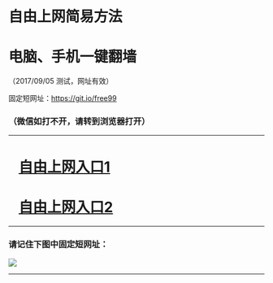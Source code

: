 ﻿# 自由上网简易方法

# 电脑、手机一键翻墙

（2017/09/05 测试，网址有效）

固定短网址：https://git.io/free99

### （微信如打不开，请转到浏览器打开）


***





# &nbsp;&nbsp; <a href="http://ft3185822713.fwq-tz1001.xyz/fwqtz01.html?t=09050014725 " target="_blank">自由上网入口1</a>
# &nbsp;&nbsp; <a href="http://ft2424923139.fwq-tz1002.xyz/fwqtz02.html?t=090500110202 " target="_blank">自由上网入口2</a>
***

### 请记住下图中固定短网址：

<img src="https://s3-us-west-2.amazonaws.com/fwq-1001/yjfq-20170905okok.png" /> 


***

